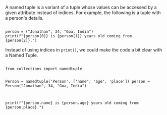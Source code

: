 A named tuple is a variant of a tuple whose values can be accessed by a given attribute instead of indices. For example, the following is a tuple with a person's details.

<codeblock language="python" type="lesson">
<code>
person = ("Jonathan", 34, "Goa, India")
print(f"{person[0]} is {person[1]} years old coming from {person[2]}.")
</code>
</codeblock>

Instead of using indices in `print()`, we could make the code a bit clear with a Named Tuple.

<codeblock language="python" type="lesson">
<code>
from collections import namedtuple

Person = namedtuple('Person', ['name', 'age', 'place'])
person = Person("Jonathan", 34, "Goa, India")

print(f"{person.name} is {person.age} years old coming from {person.place}.")
</code>
</codeblock>